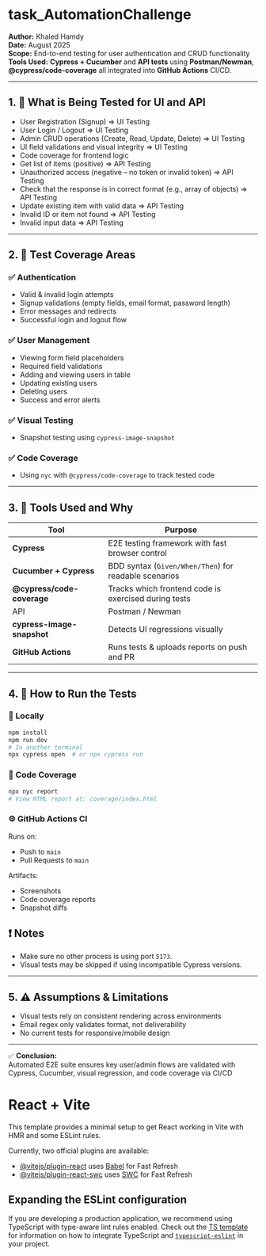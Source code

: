# task_AutomationChallenge

**Author:** Khaled Hamdy  
**Date:** August 2025  
**Scope:** End-to-end testing for user authentication and CRUD functionality  
**Tools Used:** **Cypress + Cucumber** and **API tests** using **Postman/Newman**, **@cypress/code-coverage** all integrated into **GitHub Actions** CI/CD.

---

## 1. 🎯 What is Being Tested for UI and API

- User Registration (Signup) => UI Testing
- User Login / Logout => UI Testing
- Admin CRUD operations (Create, Read, Update, Delete) => UI Testing
- UI field validations and visual integrity => UI Testing
- Code coverage for frontend logic 
- Get list of items (positive) => API Testing
- Unauthorized access (negative – no token or invalid token) => API Testing
- Check that the response is in correct format (e.g., array of objects) => API Testing
- Update existing item with valid data => API Testing
- Invalid ID or item not found => API Testing
- Invalid input data => API Testing





---

## 2. 📌 Test Coverage Areas

### ✅ Authentication
- Valid & invalid login attempts
- Signup validations (empty fields, email format, password length)
- Error messages and redirects
- Successful login and logout flow

### ✅ User Management
- Viewing form field placeholders
- Required field validations
- Adding and viewing users in table
- Updating existing users
- Deleting users
- Success and error alerts

### ✅ Visual Testing
- Snapshot testing using `cypress-image-snapshot`

### ✅ Code Coverage
- Using `nyc` with `@cypress/code-coverage` to track tested code

---

## 3. 🧰 Tools Used and Why

| Tool                      | Purpose                                                                  |
|---------------------------|--------------------------------------------------------------------------|
| **Cypress**               | E2E testing framework with fast browser control                         |
| **Cucumber + Cypress**    | BDD syntax (`Given/When/Then`) for readable scenarios                   |
| **@cypress/code-coverage**| Tracks which frontend code is exercised during tests                    |
| API   | Postman / Newman          | REST API Testing                                                |
| **cypress-image-snapshot**| Detects UI regressions visually                                          |
| **GitHub Actions**        | Runs tests & uploads reports on push and PR                              |

---

## 4. 🚀 How to Run the Tests

### 🔧 Locally

```bash
npm install
npm run dev
# In another terminal
npx cypress open  # or npx cypress run
```

### 🧾 Code Coverage

```bash
npx nyc report
# View HTML report at: coverage/index.html
```

### ⚙️ GitHub Actions CI

Runs on:
- Push to `main`
- Pull Requests to `main`

Artifacts:
- Screenshots
- Code coverage reports
- Snapshot diffs

## ❗ Notes
- Make sure no other process is using port `5173`.
- Visual tests may be skipped if using incompatible Cypress versions.

---

## 5. ⚠️ Assumptions & Limitations

- Visual tests rely on consistent rendering across environments
- Email regex only validates format, not deliverability
- No current tests for responsive/mobile design

---

✅ **Conclusion:**  
Automated E2E suite ensures key user/admin flows are validated with Cypress, Cucumber, visual regression, and code coverage via CI/CD


# React + Vite

This template provides a minimal setup to get React working in Vite with HMR and some ESLint rules.

Currently, two official plugins are available:

- [@vitejs/plugin-react](https://github.com/vitejs/vite-plugin-react/blob/main/packages/plugin-react) uses [Babel](https://babeljs.io/) for Fast Refresh
- [@vitejs/plugin-react-swc](https://github.com/vitejs/vite-plugin-react/blob/main/packages/plugin-react-swc) uses [SWC](https://swc.rs/) for Fast Refresh

## Expanding the ESLint configuration

If you are developing a production application, we recommend using TypeScript with type-aware lint rules enabled. Check out the [TS template](https://github.com/vitejs/vite/tree/main/packages/create-vite/template-react-ts) for information on how to integrate TypeScript and [`typescript-eslint`](https://typescript-eslint.io) in your project.
